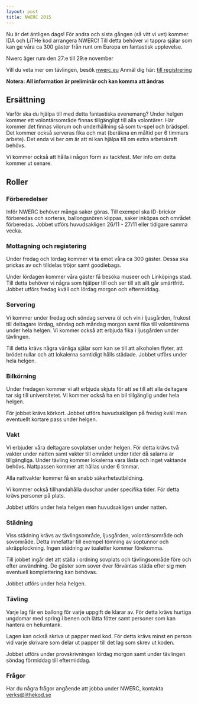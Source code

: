 ```yaml
---
layout: post
title: NWERC 2015
---
```


Nu är det äntligen dags!
För andra och sista gången (så vitt vi vet) kommer IDA och LiTHe kod arrangera NWERC!
Till detta behöver vi tappra själar som kan ge våra ca 300 gäster från runt om Europa en fantastisk upplevelse.

Nwerc äger rum den 27:e till 29:e november

Vill du veta mer om tävlingen, besök [nwerc.eu](http://www.nwerc.eu/)
Anmäl dig här: [till registrering](https://docs.google.com/forms/d/14oMHhiOFVaeLS38A752UxP7-IYNVz3GrdXUeqwmdvNE/viewform?usp=send_form)


**Notera: All information är preliminär och kan komma att ändras**

## Ersättning
Varför ska du hjälpa till med detta fantastiska evenemang?
Under helgen kommer ett volontärsområde finnas tillgängligt till alla volontärer.
Här kommer det finnas vilorum och underhållning så som tv-spel och brädspel.
Det kommer också serveras fika och mat (beräkna en måltid per 6 timmars arbete).
Det enda vi ber om är att ni kan hjälpa till om extra arbetskraft behövs.


Vi kommer också att hålla i någon form av tackfest.
Mer info om detta kommer ut senare.

## Roller

### Förberedelser

Inför NWERC behöver många saker göras.
Till exempel ska ID-brickor förberedas och sorteras, ballongsnören klippas, saker inköpas och området förberedas.
Jobbet utförs huvudsakligen 26/11 - 27/11 eller tidigare samma vecka.

### Mottagning och registering
Under fredag och lördag kommer vi ta emot våra ca 300 gäster.
Dessa ska prickas av och tilldelas tröjor samt goodiebags.


Under lördagen kommer våra gäster få besöka museer och Linköpings stad.
Till detta behöver vi några som hjälper till och ser till att allt går smärtfritt.
Jobbet utförs fredag kväll och lördag morgon och eftermiddag.

### Servering

Vi kommer under fredag och söndag servera öl och vin i ljusgården, frukost till deltagare lördag, söndag och måndag morgon samt fika till volontärerna under hela helgen.
Vi kommer också att erbjuda fika i ljusgården under tävlingen.


Till detta krävs några vänliga själar som kan se till att alkoholen flyter, att brödet rullar och att lokalerna samtidigt hålls städade.
Jobbet utförs under hela helgen.

### Bilkörning

Under fredagen kommer vi att erbjuda skjuts för att se till att alla deltagare tar sig till universitetet.
Vi kommer också ha en bil tillgänglig under hela helgen.


För jobbet krävs körkort.
Jobbet utförs huvudsakligen på fredag kväll men eventuellt kortare pass under helgen.

### Vakt

Vi erbjuder våra deltagare sovplatser under helgen.
För detta krävs två vakter under natten samt vakter till området under tider då salarna är tillgängliga.
Under tävling kommer lokalerna vara låsta och inget vaktande behövs.
Nattpassen kommer att hållas under 6 timmar.

Alla nattvakter kommer få en snabb säkerhetsutbildning.

Vi kommer också tillhandahålla duschar under specifika tider.
För detta krävs personer på plats.

Jobbet utförs under hela helgen men huvudsakligen under natten.

### Städning

Viss städning krävs av tävlingsområde, ljusgården, volontärsområde och sovområde.
Detta innefattar till exempel tömning av soptunnor och skräpplockning.
Ingen städning av toaletter kommer förekomma.

Till jobbet ingår det att ställa i ordning sovplats och tävlingsområde före och efter användning.
De gäster som sover över förväntas städa efter sig men eventuell komplettering kan behövas.

Jobbet utförs under hela helgen.

### Tävling

Varje lag får en ballong för varje uppgift de klarar av.
För detta krävs hurtiga ungdomar med spring i benen och lätta fötter samt personer som kan hantera en heliumtank.

Lagen kan också skriva ut papper med kod. För detta krävs minst en person vid varje skrivare som delar ut papper till det lag som skrev ut koden.

Jobbet utförs under provskrivningen lördag morgon samt under tävlingen söndag förmiddag till eftermiddag.

### Frågor
Har du några frågor angående att jobba under NWERC, kontakta verks@lithekod.se

